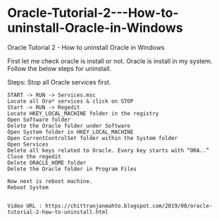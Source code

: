 # Oracle-Tutorial-2---How-to-uninstall-Oracle-in-Windows
Oracle Tutorial 2 - How to uninstall Oracle in Windows


First let me check oracle is install or not.
Oracle is install in my system. Follow the below steps for uninstall.

Steps:
    Stop all Oracle services first.

    START -> RUN -> Services.msc
    Locate all Ora* services & click on STOP
    Start -> RUN -> Regedit
    Locate HKEY_LOCAL_MACHINE folder in the registry
    Open Software folder
    Delete the Oracle folder under Software
    Open System folder in HKEY_LOCAL_MACHINE
    Open CurrentControlSet folder within the System folder
    Open Services
    Delete all keys related to Oracle. Every key starts with “ORA..”
    Close the regedit
    Delete ORACLE_HOME folder
    Delete the Oracle folder in Program Files

    Now next is reboot machine.
    Reboot System
    
    
    Video URL : https://chittranjanmahto.blogspot.com/2019/08/oracle-tutorial-2-how-to-uninstall.html
